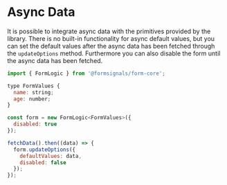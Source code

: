 # Async Data

It is possible to integrate async data with the primitives provided by the library.
There is no built-in functionality for async default values, but you can set the default values after the async data has been fetched through the `updateOptions` method.
Furthermore you can also disable the form until the async data has been fetched.

```jsx
import { FormLogic } from '@formsignals/form-core';

type FormValues {
  name: string;
  age: number;
}

const form = new FormLogic<FormValues>({
  disabled: true
});

fetchData().then((data) => {
  form.updateOptions({
    defaultValues: data,
    disabled: false
  });
});
```
